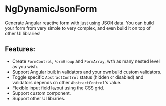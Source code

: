 # NgDynamicJsonForm

Generate Angular reactive form with just using JSON data. You can build your form from very simple to very complex, and even build it on top of other UI libraries!

## Features:

- Create `FormControl`, `FormGroup` and `FormArray`, with as many nested level as you wish.
- Support Angular built in validators and your own build custom validators.
- Toggle specific `AbstractControl` status (hidden or disabled) and validators depends on other `AbstractControl`'s value.
- Flexible input field layout using the CSS grid.
- Support custom component.
- Support other UI libraries.
